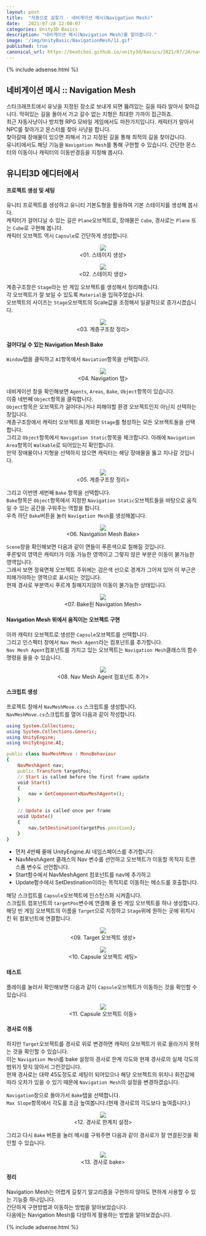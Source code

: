 ```yaml
---
layout: post
title:  "자동으로 길찾기 - 네비게이션 메시(Navigation Mesh)"
date:   2021-07-28 12:00:07
categories: Unity3D Basics
description: "네비게이션 메시(Navigation Mesh)를 알아봅니다."
image: '/img/UnityBasic/NavigationMesh/11.gif'
published: true
canonical_url: https://beatchoi.github.io/unity3d/basics/2021/07/28/navigationmesh/
---
```

  
  
  {% include adsense.html %}
  
  
## 네비게이션 메시 :: Navigation Mesh  
스타크래프트에서 유닛을 지정된 장소로 보내게 되면 뚫려있는 길을 따라 알아서 찾아갑니다. 막혀있는 길을 돌아서 가고 갈수 없는 지형은 최대한 가까이 접근하죠.  
최근 자동사냥이나 방치형 RPG 모바일 게임에서도 마찬가지입니다. 캐릭터가 알아서 NPC를 찾아가고 몬스터를 찾아 사냥을 합니다.  
찾아갈때 장애물이 있으면 피해서 가고 지정된 길을 통해 최적의 길을 찾아갑니다.  
유니티에서도 해당 기능을 `Navigation Mesh`를 통해 구현할 수 있습니다. 간단한 몬스터의 이동이나 캐릭터의 이동반경등을 지정해 봅시다.  
  
## 유니티3D 에디터에서  
#### 프로젝트 생성 및 세팅
유니티 프로젝트를 생성하고 유니티 기본도형을 활용하여 기본 스테이지를 생성해 봅시다.  
캐릭터가 걸어다닐 수 있는 길은 `Plane`오브젝트로, 장애물은 `Cube`, 경사로는 `Plane` 또는 `Cube`로 구현해 봅니다.  
캐릭터 오브젝트 역시 `Capsule`로 간단하게 생성합니다.  
<p align="center"><img src="/img/UnityBasic/NavigationMesh/1.PNG"><br/>
<01. 스테이지 생성></p> 
  
<p align="center"><img src="/img/UnityBasic/NavigationMesh/2.PNG"><br/>
<02. 스테이지 생성></p>   

계층구조창은 `Stage`라는 빈 게임 오브젝트를 생성해서 정리해줍니다.  
각 오브젝트가 잘 보일 수 있도록 `Material`을 입혀주었습니다.  
오브젝트의 사이즈는 `Stage`오브젝트의 Scale값을 조정해서 일괄적으로 증가시켰습니다.  
<p align="center"><img src="/img/UnityBasic/NavigationMesh/3.PNG"><br/>
<03. 계층구조창 정리></p> 
  
#### 걸어다닐 수 있는 Navigation Mesh Bake
`Window`탭을 클릭하고 `AI`항목에서 `Naviation`항목을 선택합니다.  
<p align="center"><img src="/img/UnityBasic/NavigationMesh/5.PNG"><br/>
<04. Navigation 탭></p> 
    
네비게이션 창을 확인해보면 `Agents`, `Areas`, `Bake`, `Object`항목이 있습니다.  
이중 네번째 `Object`항목을 클릭합니다.  
`Object`항목은 오브젝트가 걸어다니거나 피해야할 환경 오브젝트인지 아닌지 선택하는 창입니다.  
계층구조창에서 캐릭터 오브젝트를 제외한 `Stage`를 형성하는 모든 오브젝트들을 선택합니다.  
그리고 `Object`항목에서 `Navigation Static`항목을 체크합니다. 아래에 `Navigation Area`항목이 `Walkable`로 되어있는지 확인합니다.  
만약 장애물이나 지형을 선택하지 않으면 캐릭터는 해당 장애물을 뚫고 지나갈 것입니다.  
<p align="center"><img src="/img/UnityBasic/NavigationMesh/7.PNG"><br/>
<05. 계층구조창 정리></p> 
  
그리고 이번엔 세번째 `Bake` 항목을 선택합니다.  
`Bake`항목은 `Object`항목에서 지정한 `Navigation Static`오브젝트들을 바탕으로 움직일 수 있는 공간을 구워주는 역할을 합니다.  
우측 하단 `Bake`버튼을 눌러 `Navigation Mesh`를 생성해봅니다.  
<p align="center"><img src="/img/UnityBasic/NavigationMesh/6.PNG"><br/>
<06. Navigation Mesh Bake></p> 
  
`Scene`창을 확인해보면 다음과 같이 면들이 푸른색으로 칠해질 것입니다.  
푸른빛의 영역은 캐릭터가 이동 가능한 영역이고 그렇지 않은 부분은 이동이 불가능한 영역입니다.  
그래서 보면 정육면체 오브젝트 주위에는 검은색 선으로 경계가 그어져 있어 이 부근은 피해가야하는 영역으로 표시되는 것입니다.  
현재 경사로 부분역시 푸르게 칠해지지않아 이동이 불가능한 상태입니다.  
<p align="center"><img src="/img/UnityBasic/NavigationMesh/8.PNG"><br/>
<07. Bake된 Navigation Mesh></p> 
  
#### Navigation Mesh 위에서 움직이는 오브젝트 구현
아까 캐릭터 오브젝트로 생성한 `Capsule`오브젝트를 선택합니다.  
그리고 인스펙터 창에서 `Nav Mesh Agent`라는 컴포넌트를 추가합니다.  
`Nav Mesh Agent`컴포넌트를 가지고 있는 오브젝트는 `Navigation Mesh`클래스의 함수 명령을 들을 수 있습니다.  
<p align="center"><img src="/img/UnityBasic/NavigationMesh/13.PNG"><br/>
<08. Nav Mesh Agent 컴포넌트 추가></p> 
   
#### 스크립트 생성  
프로젝트 창에서 `NavMeshMove.cs` 스크립트를 생성합니다.  
`NavMeshMove.cs`스크립트를 열어 다음과 같이 작성합니다.  

```ruby
using System.Collections;
using System.Collections.Generic;
using UnityEngine;
using UnityEngine.AI;

public class NavMeshMove : MonoBehaviour
{
    NavMeshAgent nav;
    public Transform targetPos;
    // Start is called before the first frame update
    void Start()
    {
        nav = GetComponent<NavMeshAgent>();
    }

    // Update is called once per frame
    void Update()
    {
        nav.SetDestination(targetPos.position);
    }
}
```
  
* 먼저 4번째 줄에 UnityEngine.AI 네임스페이스를 추가합니다.  
* NavMeshAgent 클래스의 Nav 변수를 선언하고 오브젝트가 이동할 목적지 트랜스폼 변수도 선언합니다.    
* Start함수에서 NavMeshAgent 컴포넌트를 nav에 추가하고
* Update함수에서 SetDestination이라는 목적지로 이동하는 메소드를 호출합니다.  
  
    
해당 스크립트를 `Capsule`오브젝트에 인스턴스화 시켜줍니다.  
스크립트 컴포넌트의 `targetPos`변수에 연결해 줄 빈 게임 오브젝트를 하나 생성합니다.  
해당 빈 게임 오브젝트의 이름을 `Target`으로 지정하고 `Stage`위에 원하는 곳에 위치시킨 뒤 컴포넌트에 연결합니다.  
<p align="center"><img src="/img/UnityBasic/NavigationMesh/9.PNG"><br/>
<09. Target 오브젝트 생성></p>
   
<p align="center"><img src="/img/UnityBasic/NavigationMesh/10.PNG"><br/>
<10. Capsule 오브젝트 세팅></p>
  
#### 테스트
  
플레이를 눌러서 확인해보면 다음과 같이 `Capsule`오브젝트가 이동하는 것을 확인할 수 있습니다.  
<p align="center"><img src="/img/UnityBasic/NavigationMesh/11.gif"><br/>
<11. Capsule 오브젝트 이동></p>
     
#### 경사로 이동
  
하지만 `Target`오브젝트를 경사로 위로 변경하면 캐릭터 오브젝트가 위로 올라가지 못하는 것을 확인할 수 있습니다.  
이는 `Navigation Mesh`를 bake 설정의 경사로 한계 각도와 현재 경사로의 실제 각도의 범위가 맞지 않아서 그런것입니다.  
현재 경사로는 대략 45도정도로 세팅이 되어있으나 해당 오브젝트의 위치나 회전값에 따라 오차가 있을 수 있기 때문에 `Navigation Mesh`의 설정을 변경하겠습니다.  
   
`Navigation`창으로 돌아가서 `Bake`탭을 선택합니다.  
`Max Slope`항목에서 각도를 조금 높여봅니다.(현재 경사로의 각도보다 높여줍니다.)  
<p align="center"><img src="/img/UnityBasic/NavigationMesh/12.PNG"><br/>
<12. 경사로 한계치 설정></p>
  
그리고 다시 `Bake` 버튼을 눌러 메시를 구워주면 다음과 같이 경사로가 잘 연결된것을 확인할 수 있습니다.  
<p align="center"><img src="/img/UnityBasic/NavigationMesh/13.gif"><br/>
<13. 경사로 bake></p>
   
#### 정리
Navigation Mesh는 어렵게 길찾기 알고리즘을 구현하지 않아도 편하게 사용할 수 있는 기능중 하나입니다.  
간단하게 구현방법과 이동하는 방법을 알아보았습니다.  
다음에는 Navigation Mesh를 다양하게 활용하는 방법을 알아보겠습니다.  
  
  
  {% include adsense.html %}
  
  


